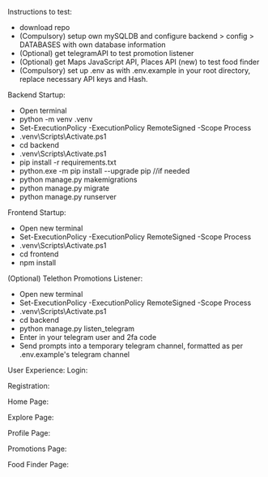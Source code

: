 Instructions to test:
- download repo
- (Compulsory) setup own mySQLDB and configure backend > config > DATABASES with own database information
- (Optional) get telegramAPI to test promotion listener
- (Optional) get Maps JavaScript API, Places API (new) to test food finder
- (Compulsory) set up .env as with .env.example in your root directory, replace necessary API keys and Hash.

Backend Startup:
  - Open terminal
  - python -m venv .venv
  - Set-ExecutionPolicy -ExecutionPolicy RemoteSigned -Scope Process
  - .venv\Scripts\Activate.ps1
  - cd backend
  - .venv\Scripts\Activate.ps1
  - pip install -r requirements.txt
  - python.exe -m pip install --upgrade pip //if needed
  - python manage.py makemigrations
  - python manage.py migrate
  - python manage.py runserver

Frontend Startup:
  - Open new terminal
  - Set-ExecutionPolicy -ExecutionPolicy RemoteSigned -Scope Process
  - .venv\Scripts\Activate.ps1
  - cd frontend
  - npm install

(Optional) Telethon Promotions Listener:
  - Open new terminal
  - Set-ExecutionPolicy -ExecutionPolicy RemoteSigned -Scope Process
  - .venv\Scripts\Activate.ps1
  - cd backend
  - python manage.py listen_telegram 
  - Enter in your telegram user and 2fa code
  - Send prompts into a temporary telegram channel, formatted as per .env.example's telegram channel

User Experience:
  Login:

  Registration:

  Home Page:

  Explore Page:

  Profile Page:

  Promotions Page:

  Food Finder Page:

  
